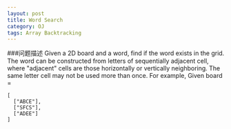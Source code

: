 ```yaml
---
layout: post
title: Word Search
category: OJ
tags: Array Backtracking
---
```

###问题描述
Given a 2D board and a word, find if the word exists in the grid.
The word can be constructed from letters of sequentially adjacent cell, where "adjacent" cells are those horizontally or vertically neighboring. The same letter cell may not be used more than once.
For example,
Given board =
```
[
  ["ABCE"],
  ["SFCS"],
  ["ADEE"]
]
```
